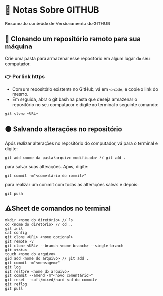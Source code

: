 # 👾 Notas Sobre GITHUB

Resumo do conteúdo de Versionamento do GITHUB

## 🔴 Clonando um repositório remoto para sua máquina
Crie uma pasta para armazenar esse repositório em algum lugar do seu computador.

### 👉 Por link https
- Com um repositório existente no GitHub, vá em `<>code`, e copie o link do mesmo.
- Em seguida, abra o git bash na pasta que deseja armazenar o repositório no seu computador e digite no terminal o seguinte comando:
```
git clone <URL>
```

## 🟠 Salvando alterações no repositório 
Após realizar alterações no repositório do computador, vá para o terminal e digite:
```
git add <nome da pasta/arquivo modificado> // git add .
```
para salvar suas alterações. Após, digite:
```
git commit -m"<comentário do commit>"
```
para realizar um commit com todas as alterações salvas e depois:
```
git push
```

## ⚠Sheet de comandos no terminal
```
mkdir <nome do diretório> // ls
cd <nome do diretório> // cd ..
git init
cat config
git clone <URL> <nome opcional>
git remote -v
git clone <URL> --branch <nome branch> --single-branch
git status
touch <nome do arquivo>
gid add <nome do arquivo> // git add .
git commit -m"<mensagem>"
git log
git restore <nome do arquivo>
git commit --amend -m"<novo comentário>"
git reset --soft/mixed/hard <id do commit>
git reflog
git pull
```